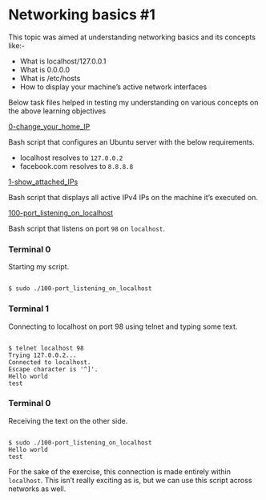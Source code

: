 # Networking basics #1

This topic was aimed at understanding networking basics and its concepts like:-

* What is localhost/127.0.0.1
* What is 0.0.0.0
* What is /etc/hosts
* How to display your machine’s active network interfaces

Below task files helped in testing my understanding on various concepts on the above learning objectives

[0-change_your_home_IP](../0x08-networking_basics_2/0-change_your_home_IP)

Bash script that configures an Ubuntu server with the below requirements.

* localhost resolves to `127.0.0.2`
* facebook.com resolves to `8.8.8.8`


[1-show_attached_IPs](../0x08-networking_basics_2/1-show_attached_IPs)

Bash script that displays all active IPv4 IPs on the machine it’s executed on.

[100-port_listening_on_localhost](../0x08-networking_basics_2/100-port_listening_on_localhost)

Bash script that listens on port `98` on `localhost`.

### Terminal 0

Starting my script.

```

$ sudo ./100-port_listening_on_localhost

```

### Terminal 1

Connecting to localhost on port 98 using telnet and typing some text.

```

$ telnet localhost 98
Trying 127.0.0.2...
Connected to localhost.
Escape character is '^]'.
Hello world
test

```

### Terminal 0

Receiving the text on the other side.

```

$ sudo ./100-port_listening_on_localhost
Hello world
test

```

For the sake of the exercise, this connection is made entirely within `localhost`. This isn’t really exciting as is, but we can use this script across networks as well. 
